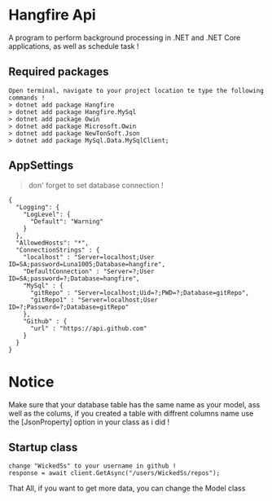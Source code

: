 # Hangfire Api
  A program to perform background processing in .NET and .NET Core applications, as well as schedule task !


## Required packages 
    Open terminal, navigate to your project location te type the following commands !
    > dotnet add package Hangfire
    > dotnet add package Hangfire.MySql
    > dotnet add package Owin
    > dotnet add package Microsoft.Owin
    > dotnet add package NewTonSoft.Json
    > dotnet add package MySql.Data.MySqlClient;
  


## AppSettings
> don' forget to set database connection !

    {
      "Logging": {
        "LogLevel": {
          "Default": "Warning"
        }
      },
      "AllowedHosts": "*",
      "ConnectionStrings" : {
        "localhost" : "Server=localhost;User ID=SA;password=Luna1005;Database=hangfire",
        "DefaultConnection" : "Server=?;User ID=SA;password=?;Database=hangfire",
        "MySql" : {
          "gitRepo" : "Server=localhost;Uid=?;PWD=?;Database=gitRepo",
          "gitRepo1" : "Server=localhost;User ID=?;Password=?;Database=gitRepo"
        },
        "Github" : {
          "url" : "https://api.github.com"
        }
      }
    }


# Notice 

Make sure that your database table has the same name as your model, ass well as the colums, if you created a table with diffrent columns name use the [JsonProperty] option in your class as i did !

## Startup class

    change "WickedSs" to your username in github !
    response = await client.GetAsync("/users/WickedSs/repos");
  
That All,
if you want to get more data, you can change the Model class 

